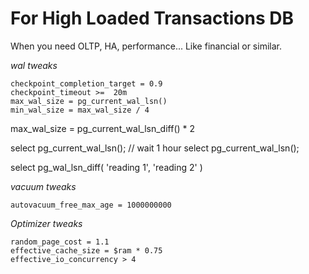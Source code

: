 # For High Loaded Transactions DB

When you need OLTP, HA, performance... Like financial or similar.

*wal tweaks*

```
checkpoint_completion_target = 0.9
checkpoint_timeout >=  20m
max_wal_size = pg_current_wal_lsn()
min_wal_size = max_wal_size / 4
```

max_wal_size = pg_current_wal_lsn_diff() * 2

select pg_current_wal_lsn();
// wait 1 hour
select pg_current_wal_lsn();

select pg_wal_lsn_diff(
  'reading 1', 'reading 2'
  )


*vacuum tweaks*

```
autovacuum_free_max_age = 1000000000
```

*Optimizer tweaks*

```
random_page_cost = 1.1
effective_cache_size = $ram * 0.75
effective_io_concurrency > 4
```
